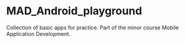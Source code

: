 # MAD_Android_playground
Collection of basic apps for practice. Part of the minor course Mobile Application Development.
